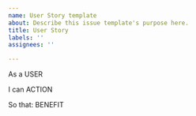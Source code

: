 ```yaml
---
name: User Story template
about: Describe this issue template's purpose here.
title: User Story
labels: ''
assignees: ''

---
```


As a USER

I can ACTION

So that: BENEFIT
